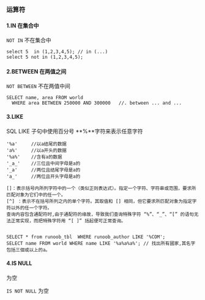 ### 运算符

#### 1.IN 在集合中

`NOT IN` 不在集合中

```mysql
select 5  in (1,2,3,4,5); // in (...)
select 5 not in (1,2,3,4,5);
```

#### 2.BETWEEN 在两值之间

`NOT BETWEEN` 不在两值中间

```mysql
SELECT name, area FROM world 
  WHERE area BETWEEN 250000 AND 300000   //. between ... and ...
```

#### 3.LIKE

SQL LIKE 子句中使用百分号 **%**字符来表示任意字符

```
'%a'     //以a结尾的数据
'a%'     //以a开头的数据
'%a%'    //含有a的数据
'_a_'    //三位且中间字母是a的
'_a'     //两位且结尾字母是a的
'a_'     //两位且开头字母是a的
```

```
[]：表示括号内所列字符中的一个（类似正则表达式）。指定一个字符、字符串或范围，要求所匹配对象为它们中的任一个。
[^] ：表示不在括号所列之内的单个字符。其取值和 [] 相同，但它要求所匹配对象为指定字符以外的任一个字符。
查询内容包含通配符时,由于通配符的缘故，导致我们查询特殊字符 “%”、“_”、“[” 的语句无法正常实现，而把特殊字符用 “[ ]” 括起便可正常查询。
```

```mysql

SELECT * from runoob_tbl  WHERE runoob_author LIKE '%COM';
SELECT name FROM world WHERE name LIKE '%a%a%a%'; // 找出所有國家,其名字包括三個或以上的a。
```

#### 4.IS NULL 

为空

`IS NOT NULL` 为空